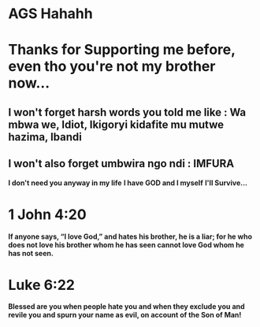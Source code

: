# AGS Hahahh
# Thanks for Supporting me before, even tho you're not my brother now...

## I won't forget harsh words you told me like : Wa mbwa we, Idiot, Ikigoryi kidafite mu mutwe hazima, Ibandi
## I won't also forget umbwira ngo ndi : IMFURA

**I don't need you anyway in my life**
**I have GOD and I myself**
**I'll Survive...**

# 1 John 4:20
**If anyone says, “I love God,” and hates his brother, he is a liar; for he who does not love his brother whom he has seen cannot love God whom he has not seen.**
# Luke 6:22
**Blessed are you when people hate you and when they exclude you and revile you and spurn your name as evil, on account of the Son of Man!**

